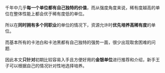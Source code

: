 千年中几乎**每一个单位都有自己独特的价值**，而从强度角度来说，稀有度越高的单位在整体性能上都会优于稀有度低的单位。
<br><br>所以在**同时拥有多个同职业**的单位的情况下，资源允许时**优先培养高稀有度**的单位。
<br><br>而基本所有的卡池白和卡池黑都有自己独特的强势一面，很少出现取舍困难的问题.
<br><br>因此本文**只针对**初期比较容易入手且方便好用的**金银单位**进行推荐和介绍，新手王子可以根据自己的情况针对性地选择培养。